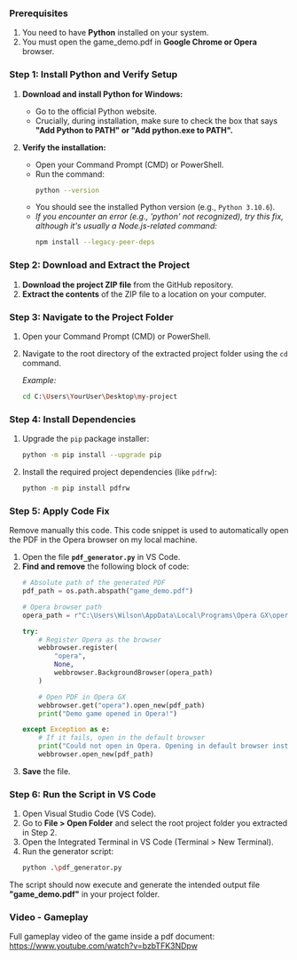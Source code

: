 ### Prerequisites

1. You need to have **Python** installed on your system.
2. You must open the game_demo.pdf in **Google Chrome or Opera** browser.

### Step 1: Install Python and Verify Setup

1.  **Download and install Python for Windows:**

      * Go to the official Python website.
      * Crucially, during installation, make sure to check the box that says **"Add Python to PATH" or "Add python.exe to PATH".**

2.  **Verify the installation:**

      * Open your Command Prompt (CMD) or PowerShell.
      * Run the command:
        ```bash
        python --version
        ```
      * You should see the installed Python version (e.g., `Python 3.10.6`).
      * *If you encounter an error (e.g., 'python' not recognized), try this fix, although it's usually a Node.js-related command:*
        ```bash
        npm install --legacy-peer-deps
        ```

### Step 2: Download and Extract the Project

1.  **Download the project ZIP file** from the GitHub repository.
2.  **Extract the contents** of the ZIP file to a location on your computer.

### Step 3: Navigate to the Project Folder

1.  Open your Command Prompt (CMD) or PowerShell.
2.  Navigate to the root directory of the extracted project folder using the `cd` command.

    *Example:*

    ```bash
    cd C:\Users\YourUser\Desktop\my-project
    ```

### Step 4: Install Dependencies

1.  Upgrade the `pip` package installer:
    ```bash
    python -m pip install --upgrade pip
    ```
2.  Install the required project dependencies (like `pdfrw`):
    ```bash
    python -m pip install pdfrw
    ```

### Step 5: Apply Code Fix

Remove manually this code. This code snippet is used to automatically open the PDF in the Opera browser on my local machine.

1.  Open the file **`pdf_generator.py`** in VS Code.
2.  **Find and remove** the following block of code:
    ```python
    # Absolute path of the generated PDF
    pdf_path = os.path.abspath("game_demo.pdf")
    
    # Opera browser path
    opera_path = r"C:\Users\Wilson\AppData\Local\Programs\Opera GX\opera.exe"
    
    try:
        # Register Opera as the browser
        webbrowser.register(
            "opera",
            None,
            webbrowser.BackgroundBrowser(opera_path)
        )
    
        # Open PDF in Opera GX
        webbrowser.get("opera").open_new(pdf_path)
        print("Demo game opened in Opera!")
    
    except Exception as e:
        # If it fails, open in the default browser
        print("Could not open in Opera. Opening in default browser instead...")
        webbrowser.open_new(pdf_path)
    ```
4.  **Save** the file.

### Step 6: Run the Script in VS Code

1.  Open Visual Studio Code (VS Code).
2.  Go to **File \> Open Folder** and select the root project folder you extracted in Step 2.
3.  Open the Integrated Terminal in VS Code (Terminal \> New Terminal).
4.  Run the generator script:
    ```bash
    python .\pdf_generator.py
    ```

The script should now execute and generate the intended output file **"game_demo.pdf"** in your project folder.

### Video - Gameplay

Full gameplay video of the game inside a pdf document: https://www.youtube.com/watch?v=bzbTFK3NDpw
